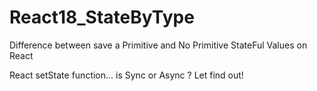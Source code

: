 # React18_StateByType

Difference between save a Primitive and No Primitive StateFul Values on React

React setState function... is Sync or Async ? Let find out!
